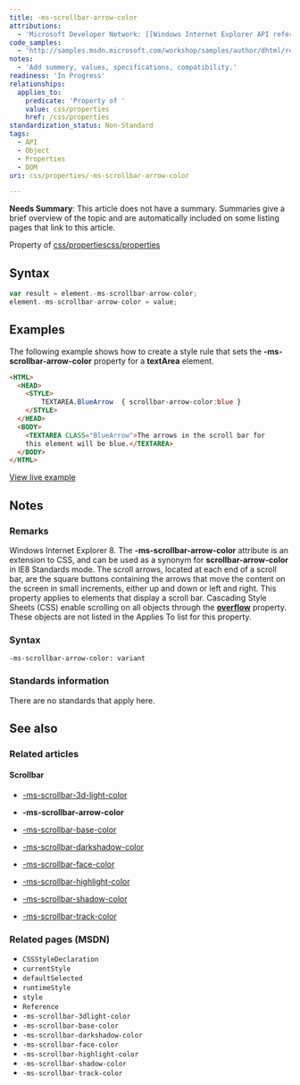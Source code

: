 ```yaml
---
title: -ms-scrollbar-arrow-color
attributions:
  - 'Microsoft Developer Network: [[Windows Internet Explorer API reference](http://msdn.microsoft.com/en-us/library/ie/hh828809%28v=vs.85%29.aspx) Article]'
code_samples:
  - 'http://samples.msdn.microsoft.com/workshop/samples/author/dhtml/refs/scrollbarColor.htm'
notes:
  - 'Add summery, values, specifications, compatibility.'
readiness: 'In Progress'
relationships:
  applies_to:
    predicate: 'Property of '
    value: css/properties
    href: /css/properties
standardization_status: Non-Standard
tags:
  - API
  - Object
  - Properties
  - DOM
uri: css/properties/-ms-scrollbar-arrow-color

---
```

**Needs Summary**: This article does not have a summary. Summaries give a brief overview of the topic and are automatically included on some listing pages that link to this article.

Property of [css/properties](/css/properties)[css/properties](/css/properties)

## <span>Syntax</span>

``` js
var result = element.-ms-scrollbar-arrow-color;
element.-ms-scrollbar-arrow-color = value;
```

## <span>Examples</span>

The following example shows how to create a style rule that sets the **-ms-scrollbar-arrow-color** property for a **textArea** element.

``` html
<HTML>
  <HEAD>
    <STYLE>
        TEXTAREA.BlueArrow  { scrollbar-arrow-color:blue }
    </STYLE>
  </HEAD>
  <BODY>
    <TEXTAREA CLASS="BlueArrow">The arrows in the scroll bar for
    this element will be blue.</TEXTAREA>
  </BODY>
</HTML>
```

[View live example](http://samples.msdn.microsoft.com/workshop/samples/author/dhtml/refs/scrollbarColor.htm)

## <span>Notes</span>

### <span>Remarks</span>

Windows Internet Explorer 8. The **-ms-scrollbar-arrow-color** attribute is an extension to CSS, and can be used as a synonym for **scrollbar-arrow-color** in IE8 Standards mode. The scroll arrows, located at each end of a scroll bar, are the square buttons containing the arrows that move the content on the screen in small increments, either up and down or left and right. This property applies to elements that display a scroll bar. Cascading Style Sheets (CSS) enable scrolling on all objects through the [**overflow**](/css/properties/overflow) property. These objects are not listed in the Applies To list for this property.

### <span>Syntax</span>

`-ms-scrollbar-arrow-color: variant`

### <span>Standards information</span>

There are no standards that apply here.

## <span>See also</span>

### <span>Related articles</span>

#### <span>Scrollbar</span>

-   [-ms-scrollbar-3d-light-color](/css/properties/-ms-scrollbar-3d-light-color)

-   **-ms-scrollbar-arrow-color**

-   [-ms-scrollbar-base-color](/css/properties/-ms-scrollbar-base-color)

-   [-ms-scrollbar-darkshadow-color](/css/properties/-ms-scrollbar-darkshadow-color)

-   [-ms-scrollbar-face-color](/css/properties/-ms-scrollbar-face-color)

-   [-ms-scrollbar-highlight-color](/css/properties/-ms-scrollbar-highlight-color)

-   [-ms-scrollbar-shadow-color](/css/properties/-ms-scrollbar-shadow-color)

-   [-ms-scrollbar-track-color](/css/properties/-ms-scrollbar-track-color)

### <span>Related pages (MSDN)</span>

-   `CSSStyleDeclaration`
-   `currentStyle`
-   `defaultSelected`
-   `runtimeStyle`
-   `style`
-   `Reference`
-   `-ms-scrollbar-3dlight-color`
-   `-ms-scrollbar-base-color`
-   `-ms-scrollbar-darkshadow-color`
-   `-ms-scrollbar-face-color`
-   `-ms-scrollbar-highlight-color`
-   `-ms-scrollbar-shadow-color`
-   `-ms-scrollbar-track-color`
